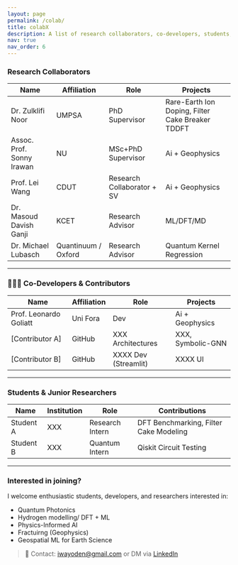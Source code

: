 ```yaml
---
layout: page
permalink: /colab/
title: colabX
description: A list of research collaborators, co-developers, students, and advisors who contribute to my work in quantum computing, AI, and computational sciences.
nav: true
nav_order: 6
---
```


### Research Collaborators

| Name | Affiliation | Role | Projects |
|------|-------------|------|----------|
| Dr. Zulklifi Noor | UMPSA | PhD Supervisor | Rare-Earth Ion Doping, Filter Cake Breaker TDDFT |
| Assoc. Prof. Sonny Irawan | NU | MSc+PhD Supervisor | Ai + Geophysics |
| Prof. Lei Wang | CDUT | Research Collaborator + SV | Ai + Geophysics |
| Dr. Masoud Davish Ganji | KCET | Research Advisor | ML/DFT/MD |
| Dr. Michael Lubasch | Quantinuum / Oxford | Research Advisor | Quantum Kernel Regression |


---

### 👨🏽‍💻 Co-Developers & Contributors

| Name | Affiliation | Role | Projects |
|------|--------|------|----------|
| Prof. Leonardo Goliatt | Uni Fora | Dev | Ai + Geophysics |
| [Contributor A] | GitHub | XXX Architectures | XXX, Symbolic-GNN |
| [Contributor B] | GitHub | XXXX Dev (Streamlit) | XXXX UI |

---

### Students & Junior Researchers

| Name | Institution | Role | Contributions |
|------|-------------|------|----------------|
| Student A | XXX | Research Intern | DFT Benchmarking, Filter Cake Modeling |
| Student B | XXX | Quantum Intern | Qiskit Circuit Testing |

---

### Interested in joining?

I welcome enthusiastic students, developers, and researchers interested in:
- Quantum Photonics
- Hydrogen modelling/ DFT + ML
- Physics-Informed AI
- Fractuirng (Geophysics)
- Geospatial ML for Earth Science

> 📩 Contact: iwayoden@gmail.com or DM via [LinkedIn](https://linkedin.com/in/dennis-wayo-765a38b1)
